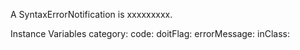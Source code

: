 A SyntaxErrorNotification is xxxxxxxxx.Instance Variables	category:		<Object>	code:		<Object>	doitFlag:		<Object>	errorMessage:		<Object>	inClass:		<Object>	location:		<Object>category	- xxxxxcode	- xxxxxdoitFlag	- xxxxxerrorMessage	- xxxxxinClass	- xxxxxlocation	- xxxxx